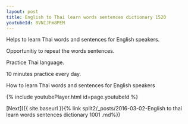 ```yaml
---
layout: post
title: English to Thai learn words sentences dictionary 1520 
youtubeId: 8VNIJFm8PEM
---
```

 
 
Helps to learn Thai words and sentences for English speakers.

Opportunitiy to repeat the words sentences. 

Practice Thai language. 
 
10 minutes practice every day. 
 
How to learn Thai words and sentences for English speakers 
 
{% include youtubePlayer.html id=page.youtubeId %}
 
 
[Next]({{ site.baseurl }}{% link  split2/_posts/2016-03-02-English to thai learn words sentences dictionary 1001 .md%})
 

